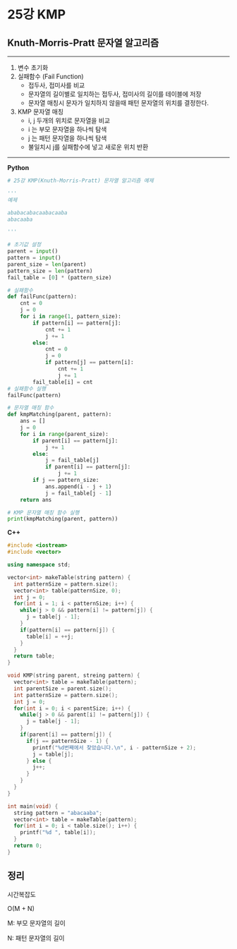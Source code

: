 # 25강 KMP

## Knuth-Morris-Pratt 문자열 알고리즘

---

1. 변수 초기화
2. 실패함수 (Fail Function)
   - 접두사, 접미사를 비교
   - 문자열의 길이별로 일치하는 접두사, 접미사의 길이를 테이블에 저장
   - 문자열 매칭시 문자가 일치하지 않을때 패턴 문자열의 위치를 결정한다.
3. KMP 문자열 매칭
   - i, j 두개의 위치로 문자열을 비교
   - i 는 부모 문자열을 하나씩 탐색
   - j 는 패턴 문자열을 하나씩 탐색
   - 불일치시 j를 실패함수에 넣고 새로운 위치 반환

---

**Python**

```python
# 25강 KMP(Knuth-Morris-Pratt) 문자열 알고리즘 예제

'''
예제

ababacabacaabacaaba
abacaaba

'''

# 초기값 설정
parent = input()
pattern = input()
parent_size = len(parent)
pattern_size = len(pattern)
fail_table = [0] * (pattern_size)

# 실패함수
def failFunc(pattern):
    cnt = 0
    j = 0
    for i in range(1, pattern_size):
        if pattern[i] == pattern[j]:
            cnt += 1
            j += 1
        else:
            cnt = 0
            j = 0
            if pattern[j] == pattern[i]:
                cnt += 1
                j += 1
        fail_table[i] = cnt
# 실패함수 실행
failFunc(pattern)

# 문자열 매칭 함수
def kmpMatching(parent, pattern):
    ans = []
    j = 0
    for i in range(parent_size):
        if parent[i] == pattern[j]:
            j += 1
        else:
            j = fail_table[j]
            if parent[i] == pattern[j]:
                j += 1
        if j == pattern_size:
            ans.append(i - j + 1)
            j = fail_table[j - 1]
    return ans

# KMP 문자열 매칭 함수 실행
print(kmpMatching(parent, pattern))
```



**C++**

```C++
#include <iostream>
#include <vector>

using namespace std;

vector<int> makeTable(string pattern) {
  int patternSize = pattern.size();
  vector<int> table(patternSize, 0);
  int j = 0;
  for(int i = 1; i < patternSize; i++) {
    while(j > 0 && pattern[i] != pattern[j]) {
      j = table[j - 1];
    }
    if(pattern[i] == pattern[j]) {
      table[i] = ++j;
    }
  }
  return table;
}

void KMP(string parent, streing pattern) {
  vector<int> table = makeTable(pattern);
  int parentSize = parent.size();
  int patternSize = pattern.size();
  int j = 0;
  for(int i = 0; i < parentSize; i++) {
    while(j > 0 && parent[i] != pattern[j]) {
      j = table[j - 1];
    }
    if(parent[i] == pattern[j]) {
      if(j == patternSize - 1) {
        printf("%d번째에서 찾았습니다.\n", i - patternSize + 2);
        j = table[j];
      } else {
        j++;
      }
    }
  }
}

int main(void) {
  string pattern = "abacaaba";
  vector<int> table = makeTable(pattern);
  for(int i = 0; i < table.size(); i++) {
    printf("%d ", table[i]);
  }
  return 0;
}
```



## 정리

시간복잡도

O(M + N)

M: 부모 문자열의 길이

N: 패턴 문자열의 길이